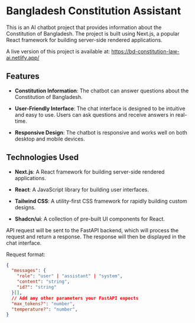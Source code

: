 # Bangladesh Constitution Assistant
This is an AI chatbot project that provides information about the Constitution of Bangladesh. The project is built using Next.js, a popular React framework for building server-side rendered applications.

A live version of this project is available at: https://bd-constitution-law-ai.netlify.app/

## Features

- **Constitution Information**: The chatbot can answer questions about the Constitution of Bangladesh.

- **User-Friendly Interface**: The chat interface is designed to be intuitive and easy to use. Users can ask questions and receive answers in real-time.

- **Responsive Design**: The chatbot is responsive and works well on both desktop and mobile devices.

## Technologies Used

- **Next.js**: A React framework for building server-side rendered applications.

- **React**: A JavaScript library for building user interfaces.

- **Tailwind CSS**: A utility-first CSS framework for rapidly building custom designs.

- **Shadcn/ui**: A collection of pre-built UI components for React.


API request will be sent to the FastAPI backend, which will process the request and return a response. The response will then be displayed in the chat interface.

Request format:
```json
{
  "messages": {
    "role": "user" | "assistant" | "system",
    "content": "string",
    "id?": "string"
  }[],
  // Add any other parameters your FastAPI expects
  "max_tokens?": "number",
  "temperature?": "number",
}
```